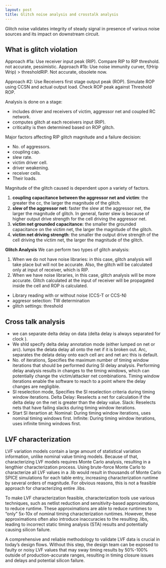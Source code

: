 ```yaml
---
layout: post
title: Glitch noise analysis and crosstalk analysis
---
```


Glitch noise validates integrity of steady signal in presence of various noise sources and its impact on downstream circuit.

## What is glitch violation
Approach #1a: Use receiver input peak (RIP). Compare RIP to RIP threshold. not accurate, pessimistic.
Approach #1b: Use noise immunity curver, f(Hrip Wrip) > thresholdRIP. Not accurate, obsolete now.

Approach #2: Use Receivers first stage output peak (ROP). Simulate ROP using CCSN and actual output load. Check ROP peak against Threshold ROP.

Analysis is done on a stage:
- includes driver and receivers of victim, aggressor net and coupled RC network.
- computes glitch at each receivers input (RIP).
- criticality is then determined based on ROP glitch.

Major factors affecting RIP glitch magnitude and a failure decision:
- No. of aggressors.
- coupling cap.
- slew rate.
- victim driver cell.
- driver weakening.
- receiver cells.
- Their loads.

Magnitude of the glitch caused is dependent upon a variety of factors.

1. **coupling capacitance between the aggressor net and victim**: the greater the cc, the larger the magnitude of the glitch.
2. **slew of the aggressor net:** faster the slew at the aggressor net, the larger the magnitude of glitch. In general, faster slew is because of higher output drive strength for the cell driving the aggressor net.
3. **victim net grounded capacitance:** the smaller the grounded capacitance on the victim net, the larger the magnitude of the glitch.
4. **victim net driving strength**: the smaller the output drive strength of the cell driving the victim net, the larger the magnitude of the glitch.

**Glitch Analysis**
We can perform two types of glitch analysis:
1. When we do not have noise libraries: in this case, glitch analysis will take place but will not be accurate. Also, the glitch will be calculated only at input of receiver, which is RIP.
2. When we have noise libraries, in this case, glitch analysis will be more accurate. Glitch calculated at the input of receiver will be propagated inside the cell and ROP is calculated.

- Library reading with or without noise (CCS-T or CCS-N)
- aggresor selection: TW determination
- glitch settings: threshold


## Cross talk analysis
- we can separate delta delay on data (delta delay is always separated for clock ).
- We shld specify delta delay annotation mode (either lumped on net or arc). lumps the delata delay all onto the net if it is broken out. Arc, separates the delata delay onto each cell arc and net arc this is default.
- No. of iterations, Specifies the maximum number of timing window iterations that should be performed during SI delay analysis. Performing delay analysis results in changes to the timing windows, which can potentially change the victim/attacker net combinations. Timing window iterations enable the software to reach to a point where the delay changes are negligible.
- SI reselection mode, Specifies the SI reselection criteria during timing window iterations. Delta Delay: Reselects a net for calculation if the delta delay on the net is greater than the delay value. Slack: Reselects nets that have failing slacks during timing window iterations.
- Start SI iterartion at: Nominal: During timing window iterations, uses nominal timing windows first. Infinite: During timing window iterations, uses infinite timing windows first.

## LVF characterization
LVF variation models contain a large amount of statistical variation information, unlike nominal value timing models. Because of that, characterizing LVF models requires Monte Carlo analysis, resulting in a lengthier characterization process. Using brute-force Monte Carlo to characterize all LVF values in a .lib would result in thousands of Monte Carlo SPICE simulations for each table entry, increasing characterization runtime by several orders of magnitude. For obvious reasons, this is not a feasible approach for characterizing entire .libs.

To make LVF characterization feasible, characterization tools use various techniques, such as netlist reduction and sensitivity-based approximations, to reduce runtime. These approximations are able to reduce runtimes to “only” 5x-10x of nominal timing characterization runtimes. However, these approximations often also introduce inaccuracies to the resulting .libs, leading to incorrect static timing analysis (STA) results and potentially causing silicon failure.

A comprehensive and reliable methodology to validate LVF data is crucial in today’s design flows. Without this step, the design team can be exposed to faulty or noisy LVF values that may sway timing results by 50%-100% outside of production-accurate ranges, resulting in timing closure issues and delays and potential silicon failure.
